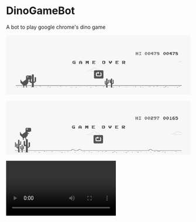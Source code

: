 # DinoGameBot
A bot to play google chrome's dino game

![alt text](https://github.com/shivamsansare/DinoGameBot/blob/master/screenshots/score2.PNG)

![alt text](https://github.com/shivamsansare/DinoGameBot/blob/master/screenshots/score.PNG)

![alt text](https://github.com/shivamsansare/DinoGameBot/blob/master/screenshots/score.mp4)
